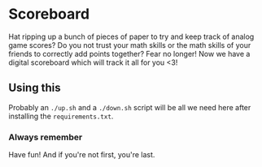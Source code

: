 # Scoreboard

Hat ripping up a bunch of pieces of paper to try and keep track of analog game scores? Do you not trust your math skills or the math skills of your friends to correctly add points together? Fear no longer! Now we have a digital scoreboard which will track it all for you <3!

## Using this

Probably an `./up.sh` and a `./down.sh` script will be all we need here after installing the `requirements.txt`.

### Always remember

Have fun! And if you're not first, you're last.
